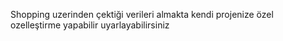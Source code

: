 Shopping uzerinden çektiği verileri almakta kendi projenize özel ozelleştirme yapabilir uyarlayabilirsiniz
